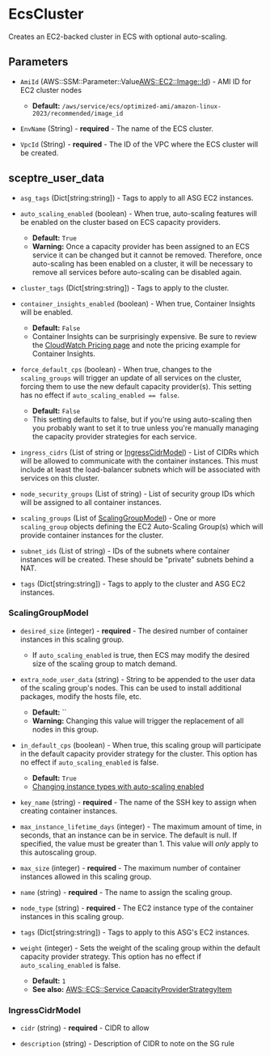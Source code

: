 # EcsCluster
Creates an EC2-backed cluster in ECS with optional auto-scaling.

## Parameters

- `AmiId` (AWS::SSM::Parameter::Value<AWS::EC2::Image::Id>) - AMI ID for EC2 cluster nodes
  - **Default:** `/aws/service/ecs/optimized-ami/amazon-linux-2023/recommended/image_id`

- `EnvName` (String) - **required** - The name of the ECS cluster.

- `VpcId` (String) - **required** - The ID of the VPC where the ECS cluster will be created.



## sceptre_user_data

- `asg_tags` (Dict[string:string]) - Tags to apply to all ASG EC2 instances.

- `auto_scaling_enabled` (boolean) - When true, auto-scaling features will be enabled on the cluster based on ECS capacity providers.
  - **Default:** `True`
  - **Warning:** Once a capacity provider has been assigned to an ECS
               service it can be changed but it cannot be removed. Therefore,
               once auto-scaling has been enabled on a cluster, it will be
               necessary to remove all services before auto-scaling can be
               disabled again.

- `cluster_tags` (Dict[string:string]) - Tags to apply to the cluster.

- `container_insights_enabled` (boolean) - When true, Container Insights will be enabled.
  - **Default:** `False`
  - Container Insights can be surprisingly expensive. Be sure to
               review the [CloudWatch Pricing page](https://aws.amazon.com/cloudwatch/pricing/)
               and note the pricing example for Container Insights.

- `force_default_cps` (boolean) - When true, changes to the `scaling_groups` will trigger
                       an update of all services on the cluster, forcing them to
                       use the new default capacity provider(s). This setting
                       has no effect if `auto_scaling_enabled == false`. 
  - **Default:** `False`
  - This setting defaults to false, but if you're using auto-scaling
               then you probably want to set it to true unless you're manually
               managing the capacity provider strategies for each service.

- `ingress_cidrs` (List of string or [IngressCidrModel](#IngressCidrModel)) - List of CIDRs which will be allowed to communicate with
                       the container instances. This must include at least the
                       load-balancer subnets which will be associated with
                       services on this cluster.

- `node_security_groups` (List of string) - List of security group IDs which will be assigned to all container instances.

- `scaling_groups` (List of [ScalingGroupModel](#ScalingGroupModel)) - One or more `scaling_group` objects defining the EC2
                       Auto-Scaling Group(s) which will provide container
                       instances for the cluster.

- `subnet_ids` (List of string) - IDs of the subnets where container instances will be
                       created. These should be "private" subnets behind a NAT.

- `tags` (Dict[string:string]) - Tags to apply to the cluster and ASG EC2 instances.



### ScalingGroupModel

- `desired_size` (integer) - **required** - The desired number of container instances in this scaling group.
  - If `auto_scaling_enabled` is true, then ECS may modify the desired size of the scaling group to match demand.

- `extra_node_user_data` (string) - String to be appended to the user data of the scaling
                       group's nodes. This can be used to install additional
                       packages, modify the hosts file, etc.
  - **Default:** ``
  - **Warning:** Changing this value will trigger the replacement of all nodes in this group.

- `in_default_cps` (boolean) - When true, this scaling group will participate in the
                       default capacity provider strategy for the cluster. This
                       option has no effect if `auto_scaling_enabled` is false.
  - **Default:** `True`
  - [Changing instance types with auto-scaling enabled](EcsCluster_NodeTypeChangeWithAutoScaling.md)

- `key_name` (string) - **required** - The name of the SSH key to assign when creating container instances.

- `max_instance_lifetime_days` (integer) - The maximum amount of time, in seconds, that an instance
          can be in service. The default is null. If specified, the value must
          be greater than 1. This value will *only* apply to this autoscaling
          group.

- `max_size` (integer) - **required** - The maximum number of container instances allowed in this scaling group.

- `name` (string) - **required** - The name to assign the scaling group.

- `node_type` (string) - **required** - The EC2 instance type of the container instances in this scaling group.

- `tags` (Dict[string:string]) - Tags to apply to this ASG's EC2 instances.

- `weight` (integer) - Sets the weight of the scaling group within the default
                       capacity provider strategy. This option has no effect if
                       `auto_scaling_enabled` is false.
  - **Default:** `1`
  - **See also:** [AWS::ECS::Service CapacityProviderStrategyItem](https://docs.aws.amazon.com/AWSCloudFormation/latest/UserGuide/aws-properties-ecs-service-capacityproviderstrategyitem.html#cfn-ecs-service-capacityproviderstrategyitem-weight)



### IngressCidrModel

- `cidr` (string) - **required** - CIDR to allow

- `description` (string) - Description of CIDR to note on the SG rule

